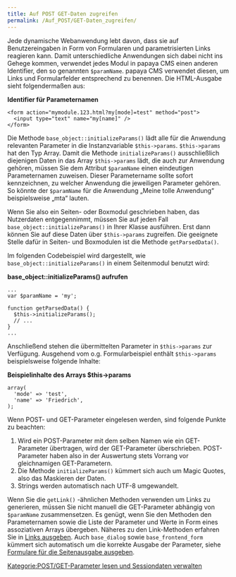 ```yaml
---
title: Auf POST GET-Daten zugreifen
permalink: /Auf_POST/GET-Daten_zugreifen/
---
```


Jede dynamische Webanwendung lebt davon, dass sie auf Benutzereingaben in Form von Formularen und parametrisierten Links reagieren kann. Damit unterschiedliche Anwendungen sich dabei nicht ins Gehege kommen, verwendet jedes Modul in papaya CMS einen anderen Identifier, den so genannten `$paramName`. papaya CMS verwendet diesen, um Links und Formularfelder entsprechend zu benennen. Die HTML-Ausgabe sieht folgendermaßen aus:

**Identifier für Parameternamen**

~~~~ {.xml}
<form action="mymodule.123.html?my[mode]=test" method="post">
  <input type="text" name="my[name]" />
</form>
~~~~

Die Methode `base_object::initializeParams()` lädt alle für die Anwendung relevanten Parameter in die Instanzvariable `$this->params`. `$this->params` hat den Typ Array. Damit die Methode `initializeParams()` ausschließlich diejenigen Daten in das Array `$this->params` lädt, die auch zur Anwendung gehören, müssen Sie dem Attribut `$paramName` einen eindeutigen Parameternamen zuweisen. Dieser Parametername sollte sofort kennzeichnen, zu welcher Anwendung die jeweiligen Parameter gehören. So könnte der `$paramName` für die Anwendung „Meine tolle Anwendung“ beispielsweise „mta“ lauten.

Wenn Sie also ein Seiten- oder Boxmodul geschrieben haben, das Nutzerdaten entgegennimmt, müssen Sie auf jeden Fall `base_object::initializeParams()` in Ihrer Klasse ausführen. Erst dann können Sie auf diese Daten über `$this->params` zugreifen. Die geeignete Stelle dafür in Seiten- und Boxmodulen ist die Methode `getParsedData()`.

Im folgenden Codebeispiel wird dargestellt, wie `base_object::initializeParams()` in einem Seitenmodul benutzt wird:

**base_object::initializeParams() aufrufen**

~~~~ {.php}
...
var $paramName = 'my';

function getParsedData() {
  $this->initializeParams();
  // ...
}
...
~~~~

Anschließend stehen die übermittelten Parameter in `$this->params` zur Verfügung. Ausgehend vom o.g. Formularbeispiel enthält `$this->params` beispielsweise folgende Inhalte:

**Beispielinhalte des Arrays \$this-\>params**

~~~~ {.php}
array(
  'mode' => 'test',
  'name' => 'Friedrich',
);
~~~~

Wenn POST- und GET-Parameter eingelesen werden, sind folgende Punkte zu beachten:

1.  Wird ein POST-Parameter mit dem selben Namen wie ein GET-Parameter übertragen, wird der GET-Parameter überschrieben. POST-Parameter haben also in der Auswertung stets Vorrang vor gleichnamigen GET-Parametern.
2.  Die Methode `initializeParams()` kümmert sich auch um Magic Quotes, also das Maskieren der Daten.
3.  Strings werden automatisch nach UTF-8 umgewandelt.

Wenn Sie die `getLink()` -ähnlichen Methoden verwenden um Links zu generieren, müssen Sie nicht manuell die GET-Parameter abhängig von `$paramName` zusammensetzen. Es genügt, wenn Sie den Methoden den Parameternamen sowie die Liste der Parameter und Werte in Form eines assoziativen Arrays übergeben. Näheres zu den Link-Methoden erfahren Sie in [Links ausgeben](/Links_ausgeben "wikilink"). Auch `base_dialog` sowie `base_frontend_form` kümmert sich automatisch um die korrekte Ausgabe der Parameter, siehe [Formulare für die Seitenausgabe ausgeben](/Formulare_für_die_Seitenausgabe_ausgeben "wikilink").

[Kategorie:POST/GET-Parameter lesen und Sessiondaten verwalten](/Kategorie:POST/GET-Parameter_lesen_und_Sessiondaten_verwalten "wikilink")